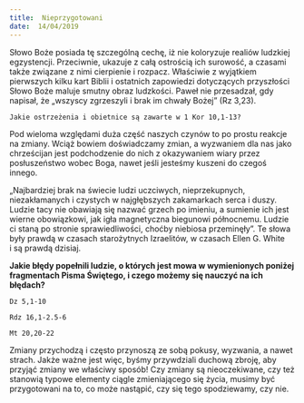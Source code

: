 ```yaml
---
title:  Nieprzygotowani
date:  14/04/2019
---
```


Słowo Boże posiada tę szczególną cechę, iż nie koloryzuje realiów ludzkiej egzystencji. Przeciwnie, ukazuje z całą ostrością ich surowość, a czasami także związane z nimi cierpienie i rozpacz. Właściwie z wyjątkiem pierwszych kilku kart Biblii i ostatnich zapowiedzi dotyczących przyszłości Słowo Boże maluje smutny obraz ludzkości. Paweł nie przesadzał, gdy napisał, że „wszyscy zgrzeszyli i brak im chwały Bożej” (Rz 3,23).

`Jakie ostrzeżenia i obietnice są zawarte w 1 Kor 10,1-13?`

Pod wieloma względami duża część naszych czynów to po prostu reakcje na zmiany. Wciąż bowiem doświadczamy zmian, a wyzwaniem dla nas jako chrześcijan jest podchodzenie do nich z okazywaniem wiary przez posłuszeństwo wobec Boga, nawet jeśli jesteśmy kuszeni do czegoś innego.

„Najbardziej brak na świecie ludzi uczciwych, nieprzekupnych, niezakłamanych i czystych w najgłębszych zakamarkach serca i duszy. Ludzie tacy nie obawiają się nazwać grzech po imieniu, a sumienie ich jest wierne obowiązkowi, jak igła magnetyczna biegunowi północnemu. Lu­dzie ci staną po stronie sprawiedliwości, choćby niebiosa przeminęły”. Te słowa były prawdą w czasach starożytnych Izraelitów, w czasach Ellen G. White i są prawdą dzisiaj.

**Jakie błędy popełnili ludzie, o których jest mowa w wymienionych poniżej fragmentach Pisma Świętego, i czego możemy się nauczyć na ich błędach?**

`Dz 5,1-10`

`Rdz 16,1-2.5-6`

`Mt 20,20-22`

Zmiany przychodzą i często przynoszą ze sobą pokusy, wyzwania, a nawet strach. Jakże ważne jest więc, byśmy przywdziali duchową zbroję, aby przyjąć zmiany we właściwy sposób! Czy zmiany są nieoczekiwane, czy też stanowią typowe elementy ciągle zmieniającego się życia, musimy być przygotowani na to, co może nastąpić, czy się tego spodziewamy, czy nie.

